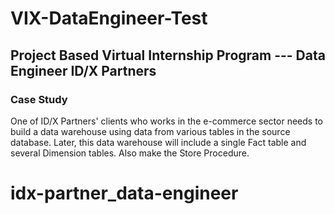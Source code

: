 # VIX-DataEngineer-Test

## Project Based Virtual Internship Program --- Data Engineer ID/X Partners

### Case Study
One of ID/X Partners' clients who works in the e-commerce sector needs to build a data warehouse using data from various tables in the source database. Later, this data warehouse will include a single Fact table and several Dimension tables. Also make the Store Procedure.
# idx-partner_data-engineer
